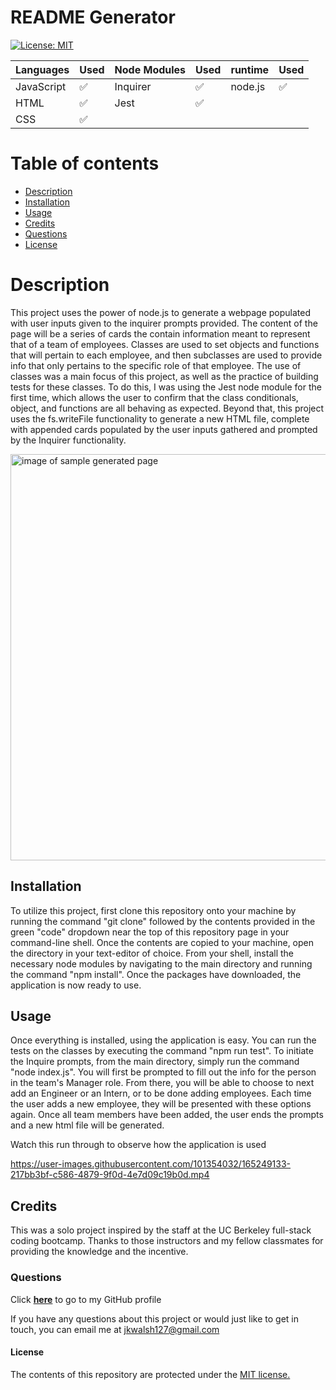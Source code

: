 # README Generator

[![License: MIT](https://img.shields.io/badge/License-MIT-yellow.svg)](https://opensource.org/licenses/MIT)

|   Languages   | Used      |  Node Modules   | Used      |   runtime   | Used      |
| ----------- | ----------- | ----------- | ----------- | ----------- | ----------- |
| JavaScript        |   ✅        | Inquirer      |   ✅        | node.js     |   ✅        |
| HTML       |         ✅      | Jest          |  ✅       |           |           |
| CSS       |         ✅      |

# Table of contents
* [Description](#description)
* [Installation](#installation)
* [Usage](#usage)
* [Credits](#credits)
* [Questions](#questions)
* [License](#license)

# Description
This project uses the power of node.js to generate a webpage populated with user inputs given to the inquirer prompts provided. The content of the page will be a series of cards the contain information meant to represent that of a team of employees. Classes are used to set objects and functions that will pertain to each employee, and then subclasses are used to provide info that only pertains to the specific role of that employee. The use of classes was a main focus of this project, as well as the practice of building tests for these classes. To do this, I was using the Jest node module for the first time, which allows the user to confirm that the class conditionals, object, and functions are all behaving as expected. Beyond that, this project uses the fs.writeFile functionality to generate a new HTML file, complete with appended cards populated by the user inputs gathered and prompted by the Inquirer functionality.

<img width="650" alt="image of sample generated page" src="https://user-images.githubusercontent.com/101354032/165256651-bbf5dd51-62ae-47eb-86ca-dfac809e17f5.png">

## Installation
To utilize this project, first clone this repository onto your machine by running the command "git clone" followed by the contents provided in the green "code" dropdown near the top of this repository page in your command-line shell. Once the contents are copied to your machine, open the directory in your text-editor of choice. From your shell, install the necessary node modules by navigating to the main directory and running the command "npm install". Once the packages have downloaded, the application is now ready to use.

## Usage
Once everything is installed, using the application is easy. You can run the tests on the classes by executing the command "npm run test". To initiate the Inquire prompts, from the main directory, simply run the command "node index.js". You will first be prompted to fill out the info for the person in the team's Manager role. From there, you will be able to choose to next add an Engineer or an Intern, or to be done adding employees. Each time the user adds a new employee, they will be presented with these options again. Once all team members have been added, the user ends the prompts and a new html file will be generated.

Watch this run through to observe how the application is used 

https://user-images.githubusercontent.com/101354032/165249133-217bb3bf-c586-4879-9f0d-4e7d09c19b0d.mp4

## Credits
This was a solo project inspired by the staff at the UC Berkeley full-stack coding bootcamp. Thanks to those instructors and my fellow classmates for providing the knowledge and the incentive. 

### Questions
Click <a href="https://github.com/jkwalsh127" target="_blank">**here**<a> to go to my GitHub profile

If you have any questions about this project or would just like to get in touch, you can email me at <a href="mailto:jkwalsh127@gmail.com" target="_blank">jkwalsh127@gmail.com</a>

#### License
The contents of this repository are protected under the <a href="https://opensource.org/licenses/MIT">MIT license.</a>
